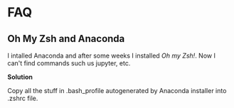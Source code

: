 # FAQ

## Oh My Zsh and Anaconda

I intalled Anaconda and after some weeks I installed _Oh my Zsh!_. Now I can't find commands such us jupyter, etc. 

**Solution**

Copy all the stuff in .bash_profile autogenerated by Anaconda installer into .zshrc file. 
